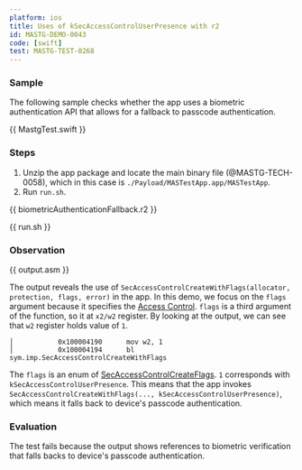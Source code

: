 ```yaml
---
platform: ios
title: Uses of kSecAccessControlUserPresence with r2
id: MASTG-DEMO-0043
code: [swift]
test: MASTG-TEST-0268
---
```


### Sample

The following sample checks whether the app uses a biometric authentication API that allows for a fallback to passcode authentication.

{{ MastgTest.swift }}

### Steps

1. Unzip the app package and locate the main binary file (@MASTG-TECH-0058), which in this case is `./Payload/MASTestApp.app/MASTestApp`.
2. Run `run.sh`.

{{ biometricAuthenticationFallback.r2 }}

{{ run.sh }}

### Observation

{{ output.asm }}

The output reveals the use of `SecAccessControlCreateWithFlags(allocator, protection, flags, error)` in the app. In this demo, we focus on the `flags` argument because it specifies the [Access Control](https://developer.apple.com/documentation/security/secaccesscontrol). `flags` is a third argument of the function, so it at `x2/w2` register. By looking at the output, we can see that `w2` register holds value of `1`.
```
│           0x100004190      mov w2, 1
│           0x100004194      bl sym.imp.SecAccessControlCreateWithFlags
```
The `flags` is an enum of [SecAccessControlCreateFlags](https://developer.apple.com/documentation/security/secaccesscontrolcreateflags). `1` corresponds with `kSecAccessControlUserPresence`. This means that the app invokes `SecAccessControlCreateWithFlags(..., kSecAccessControlUserPresence)`, which means it falls back to device's passcode authentication.


### Evaluation

The test fails because the output shows references to biometric verification that falls backs to device's passcode authentication.
